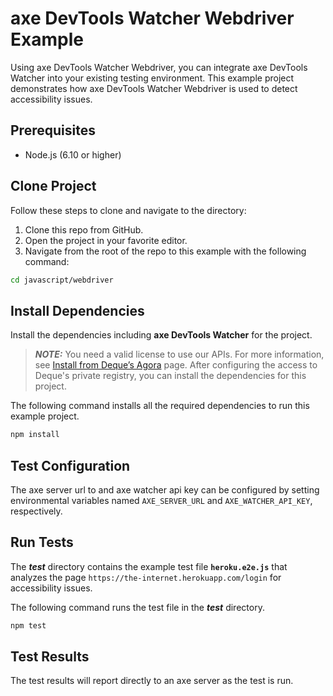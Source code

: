 # axe DevTools Watcher Webdriver Example

Using axe DevTools Watcher Webdriver, you can integrate axe DevTools Watcher into your existing testing environment.
This example project demonstrates how axe DevTools Watcher Webdriver is used to detect accessibility issues.

## Prerequisites

- Node.js (6.10 or higher)

## Clone Project

Follow these steps to clone and navigate to the directory:

1. Clone this repo from GitHub.
2. Open the project in your favorite editor.
3. Navigate from the root of the repo to this example with the following command:

```sh
cd javascript/webdriver
```

## Install Dependencies

Install the dependencies including **axe DevTools Watcher** for the project.

> **_NOTE:_**
> You need a valid license to use our APIs. For more information, see [Install from Deque’s Agora](https://docs.deque.com/devtools-html/4.0.0/en/node-pl-install-agora) page. After configuring the access to Deque's private registry, you can install the dependencies for this project.

The following command installs all the required dependencies to run this example project.

```sh
npm install
```

## Test Configuration

The axe server url to and axe watcher api key can be configured by setting
environmental variables named `AXE_SERVER_URL` and `AXE_WATCHER_API_KEY`, respectively.

## Run Tests

The **_test_** directory contains the example test file **`heroku.e2e.js`** that analyzes the page `https://the-internet.herokuapp.com/login` for accessibility issues.

The following command runs the test file in the **_test_** directory.

```sh
npm test
```

## Test Results

The test results will report directly to an axe server as the test is run.
